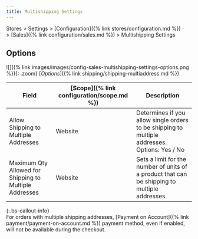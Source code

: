 ```yaml
---
title: Multishipping Settings
---
```


Stores > Settings > [Configuration]({% link stores/configuration.md %}) > [Sales]({% link configuration/sales.md %}) > Multishipping Settings

## Options

![]({% link images/images/config-sales-multishipping-settings-options.png %}){: .zoom}
[_Options_]({% link shipping/shipping-multiaddress.md %})

|Field|[Scope]({% link configuration/scope.md %})|Description|
|--- |--- |--- |
|Allow Shipping to Multiple Addresses|Website|Determines if you allow single orders to be shipping to multiple addresses. Options: Yes / No|
|Maximum Qty Allowed for Shipping to Multiple Addresses|Website|Sets a limit for the number of units  of a product that can be shipping to multiple addresses.|

{:.bs-callout-info}
<span class="b2b-only"></span>  
For orders with multiple shipping addresses, [Payment on Account]({% link payment/payment-on-account.md %}) payment method, even if enabled, will not be available during the checkout.
